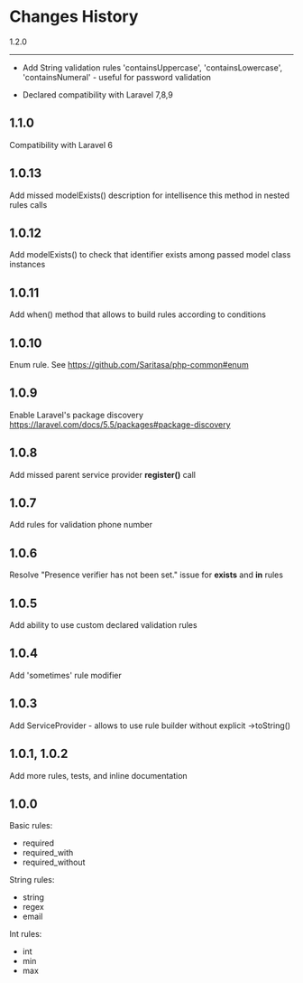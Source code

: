 # Changes History

1.2.0
_____
+ Add String validation rules 'containsUppercase', 'containsLowercase', 'containsNumeral' - useful for password validation
* Declared compatibility with Laravel 7,8,9

1.1.0
-----
Compatibility with Laravel 6

1.0.13
------
Add missed modelExists() description for intellisence this method in nested rules calls

1.0.12
------
Add modelExists() to check that identifier exists among passed model class instances

1.0.11
------
Add when() method that allows to build rules according to conditions

1.0.10
------
Enum rule. See https://github.com/Saritasa/php-common#enum

1.0.9
-----
Enable Laravel's package discovery https://laravel.com/docs/5.5/packages#package-discovery

1.0.8
-----
Add missed parent service provider **register()** call

1.0.7
-----
Add rules for validation phone number

1.0.6
-----
Resolve "Presence verifier has not been set." issue for **exists** and **in** rules

1.0.5
-----
Add ability to use custom declared validation rules

1.0.4
-----
Add 'sometimes' rule modifier

1.0.3
-----
Add ServiceProvider - allows to use rule builder without explicit ->toString()

1.0.1, 1.0.2
-----
Add more rules, tests, and inline documentation

1.0.0
-----
Basic rules:
- required
- required_with
- required_without

String rules:
- string
- regex
- email

Int rules:
- int
- min
- max

